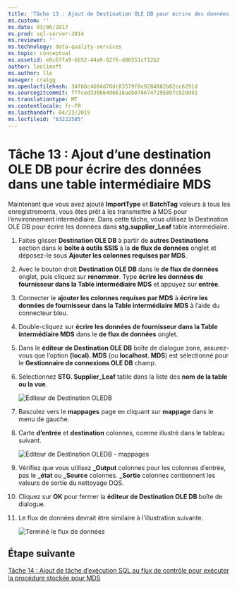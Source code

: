 ```yaml
---
title: 'Tâche 13 : Ajout de Destination OLE DB pour écrire des données dans la Table intermédiaire MDS | Microsoft Docs'
ms.custom: ''
ms.date: 03/06/2017
ms.prod: sql-server-2014
ms.reviewer: ''
ms.technology: data-quality-services
ms.topic: conceptual
ms.assetid: e6c67fa9-bb52-44a9-82f6-d86551cf12b2
author: leolimsft
ms.author: lle
manager: craigg
ms.openlocfilehash: 34f68c4604d70dc83579f8c9284802b82cc6291d
ms.sourcegitcommit: f7fced330b64d6616aeb8766747295807c92dd41
ms.translationtype: MT
ms.contentlocale: fr-FR
ms.lasthandoff: 04/23/2019
ms.locfileid: "63222585"
---
```

# <a name="task-13-adding-ole-db-destination-to-write-data-to-mds-staging-table"></a>Tâche 13 : Ajout d’une destination OLE DB pour écrire des données dans une table intermédiaire MDS
  Maintenant que vous avez ajouté **ImportType** et **BatchTag** valeurs à tous les enregistrements, vous êtes prêt à les transmettre à MDS pour l’environnement intermédiaire. Dans cette tâche, vous utilisez la Destination OLE DB pour écrire les données dans **stg.supplier_Leaf** table intermédiaire.  
  
1.  Faites glisser **Destination OLE DB** à partir de **autres Destinations** section dans le **boîte à outils SSIS** à la **de flux de données** onglet et déposez-le sous  **Ajouter les colonnes requises par MDS**.  
  
2.  Avec le bouton droit **Destination OLE DB** dans le **de flux de données** onglet, puis cliquez sur **renommer**. Type **écrire les données de fournisseur dans la Table intermédiaire MDS** et appuyez sur **entrée**.  
  
3.  Connecter le **ajouter les colonnes requises par MDS** à **écrire les données de fournisseur dans la Table intermédiaire MDS** à l’aide du connecteur bleu.  
  
4.  Double-cliquez sur **écrire les données de fournisseur dans la Table intermédiaire MDS** dans le **de flux de données** onglet.  
  
5.  Dans le **éditeur de Destination OLE DB** boîte de dialogue zone, assurez-vous que l’option **(local). MDS** (ou **localhost. MDS**) est sélectionné pour le **Gestionnaire de connexions OLE DB** champ.  
  
6.  Sélectionnez **STG. Supplier_Leaf** table dans la liste des **nom de la table ou la vue**.  
  
     ![Éditeur de Destination OLEDB](../../2014/tutorials/media/et-addingoledbdestinationtowdtomdsst-01.jpg "éditeur de Destination OLE DB")  
  
7.  Basculez vers le **mappages** page en cliquant sur **mappage** dans le menu de gauche.  
  
8.  Carte **d’entrée** et **destination** colonnes, comme illustré dans le tableau suivant.  
  
     ![Éditeur de Destination OLEDB - mappages](../../2014/tutorials/media/et-addingoledbdestinationtowdtomdsst-02.jpg "éditeur de Destination OLEDB - mappages")  
  
9. Vérifiez que vous utilisez **_Output** colonnes pour les colonnes d’entrée, pas le **_état** ou **_Source** colonnes. **_Sortie** colonnes contiennent les valeurs de sortie du nettoyage DQS.  
  
10. Cliquez sur **OK** pour fermer la **éditeur de Destination OLE DB** boîte de dialogue.  
  
11. Le flux de données devrait être similaire à l'illustration suivante.  
  
     ![Terminé le flux de données](../../2014/tutorials/media/et-addingoledbdestinationtowdtomdsst-03.jpg "terminé le flux de données")  
  
## <a name="next-step"></a>Étape suivante  
 [Tâche 14 : Ajout de tâche d’exécution SQL au flux de contrôle pour exécuter la procédure stockée pour MDS](../../2014/tutorials/task-14-add-execute-to-control-flow-run-mds-stored-procedure.md)  
  
  
